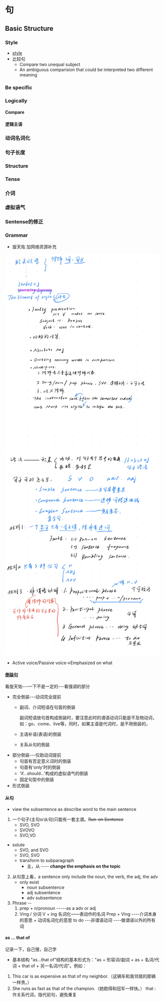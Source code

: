 

# 句
## Basic Structure

### Style
* [style](https://writingcenter.unc.edu/tips-and-tools/style/)
* 比较句
  * Compare two unequal subject
  * An ambiguous comparision that could be interpreted two different meaning

### Be specific
### Logically
#### Compare
#### 逻辑主语
### 动词名词化  
### 句子长度
### Structure
### Tense
### 介词
### 虚拟语气
### Sentense的修正

### Grammar
* 旋天佑 加网络资源补充

![picture1](../../pictures/Page10.jpg)
![picture2](../../pictures/Page11.jpg)


* Active voice/Passive voice->Emphasized on what

#### [倒装句](https://www.bilibili.com/video/BV1X54y1h7qR)
看旋天佑---一下不是一定的---看强调的部分
* 完全倒装---动词完全提前
  * 副词、介词短语在句首的倒装

     副词短语放句首构成倒装时，要注意此时的谓语动词只能是不及物动词，如：go、come、live等，同时，如果主语是代词时，是不用倒装的，  
  * 主语补语(表语)的倒装
  * 关系从句的倒装
* 部分倒装---仅助动词提前
  * 句首有否定意义词时的倒装
  * 句首有‘only’时的倒装
  * 'if...should...'构成的虚拟语气的倒装
  * 固定句型中的倒装
* 形式倒装
   
#### 从句
* view the subsentence as describe word to the main sentence
1. 一个句子(主句or从句)只能有一套主谓。~~Run-on Sentence~~
   * SVO, SVO
   * SVOVO
   * SVO,VO
 * solute
   * SVO, and SVO
   * SVO, SVO 
   * transform to subparagraph
     * 主，从 ---- **change the emphasis on the topic**
2. 从句意上看，a sentence only include the noun, the verb, the adj, the adv
   * only exist 
     * noun subsentence
     * adj subsentence
     * adv subsentence
3. Phrase --
   1. prep + n/pronoun -----as a adv or adj
   2. Ving / 分词
      V + ing 名词化——表动作的名词
      Prep + Ving ----介词本身的意思 + 动词名词化的意思
      to do ---非谓语动词 ----做谓语以外的所有词

#### as ... that of  
记录一下，自己搜，自己学
* 基本结构
"as...that of"结构的基本形式为："as + 形容词/副词 + as + 名词/代词 + that of + 另一名词/代词"。例如：
1. This car is as expensive as that of my neighbor.（这辆车和我邻居的那辆一样贵。）
2. She runs as fast as that of the champion.（她跑得和冠军一样快。）
that : 作关系代词，指代前句，避免重复
